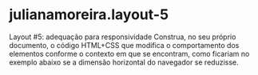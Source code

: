 # julianamoreira.layout-5
Layout #5: adequação para responsividade  Construa, no seu próprio documento, o código HTML+CSS que modifica o comportamento dos elementos conforme o contexto em que se encontram, como ficariam no exemplo abaixo se a dimensão horizontal do navegador se reduzisse.

